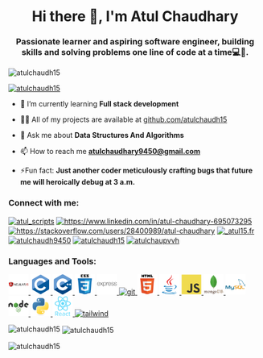 <h1 align="center">Hi there 👋, I'm Atul Chaudhary</h1>
<h3 align="center">Passionate learner and aspiring software engineer, building skills and solving problems one line of code at a time💻🚀.</h3>

<p align="left"> <img src="https://komarev.com/ghpvc/?username=atulchaudh15&label=Profile%20views&color=0e75b6&style=flat" alt="atulchaudh15" /> </p>

<p align="left"> <a href="https://github.com/ryo-ma/github-profile-trophy"><img src="https://github-profile-trophy.vercel.app/?username=atulchaudh15" alt="atulchaudh15" /></a> </p>

- 🌱 I’m currently learning **Full stack development**

- 👨‍💻 All of my projects are available at [github.com/atulchaudh15](github.com/atulchaudh15)

- 💬 Ask me about **Data Structures And Algorithms**

- 📫 How to reach me **atulchaudhary9450@gmail.com**

- ⚡Fun fact: **Just another coder meticulously crafting bugs that future me will heroically debug at 3 a.m.**

<h3 align="left">Connect with me:</h3>
<p align="left">
<a href="https://twitter.com/atul_scripts" target="blank"><img align="center" src="https://raw.githubusercontent.com/rahuldkjain/github-profile-readme-generator/master/src/images/icons/Social/twitter.svg" alt="atul_scripts" height="30" width="40" /></a>
<a href="https://linkedin.com/in/https://www.linkedin.com/in/atul-chaudhary-695073295" target="blank"><img align="center" src="https://raw.githubusercontent.com/rahuldkjain/github-profile-readme-generator/master/src/images/icons/Social/linked-in-alt.svg" alt="https://www.linkedin.com/in/atul-chaudhary-695073295" height="30" width="40" /></a>
<a href="https://stackoverflow.com/users/https://stackoverflow.com/users/28400989/atul-chaudhary" target="blank"><img align="center" src="https://raw.githubusercontent.com/rahuldkjain/github-profile-readme-generator/master/src/images/icons/Social/stack-overflow.svg" alt="https://stackoverflow.com/users/28400989/atul-chaudhary" height="30" width="40" /></a>
<a href="https://instagram.com/_atul15.fr" target="blank"><img align="center" src="https://raw.githubusercontent.com/rahuldkjain/github-profile-readme-generator/master/src/images/icons/Social/instagram.svg" alt="_atul15.fr" height="30" width="40" /></a>
<a href="https://codeforces.com/profile/atulchaudh9450" target="blank"><img align="center" src="https://raw.githubusercontent.com/rahuldkjain/github-profile-readme-generator/master/src/images/icons/Social/codeforces.svg" alt="atulchaudh9450" height="30" width="40" /></a>
<a href="https://www.leetcode.com/atulchaudh15" target="blank"><img align="center" src="https://raw.githubusercontent.com/rahuldkjain/github-profile-readme-generator/master/src/images/icons/Social/leet-code.svg" alt="atulchaudh15" height="30" width="40" /></a>
<a href="https://auth.geeksforgeeks.org/user/atulchaupvvh" target="blank"><img align="center" src="https://raw.githubusercontent.com/rahuldkjain/github-profile-readme-generator/master/src/images/icons/Social/geeks-for-geeks.svg" alt="atulchaupvvh" height="30" width="40" /></a>
</p>

<h3 align="left">Languages and Tools:</h3>
<p align="left"> <a href="https://angular.io" target="_blank" rel="noreferrer"> <img src="https://raw.githubusercontent.com/devicons/devicon/master/icons/angularjs/angularjs-original-wordmark.svg" alt="angularjs" width="40" height="40"/> </a> <a href="https://www.cprogramming.com/" target="_blank" rel="noreferrer"> <img src="https://raw.githubusercontent.com/devicons/devicon/master/icons/c/c-original.svg" alt="c" width="40" height="40"/> </a> <a href="https://www.w3schools.com/cpp/" target="_blank" rel="noreferrer"> <img src="https://raw.githubusercontent.com/devicons/devicon/master/icons/cplusplus/cplusplus-original.svg" alt="cplusplus" width="40" height="40"/> </a> <a href="https://www.w3schools.com/css/" target="_blank" rel="noreferrer"> <img src="https://raw.githubusercontent.com/devicons/devicon/master/icons/css3/css3-original-wordmark.svg" alt="css3" width="40" height="40"/> </a> <a href="https://expressjs.com" target="_blank" rel="noreferrer"> <img src="https://raw.githubusercontent.com/devicons/devicon/master/icons/express/express-original-wordmark.svg" alt="express" width="40" height="40"/> </a> <a href="https://git-scm.com/" target="_blank" rel="noreferrer"> <img src="https://www.vectorlogo.zone/logos/git-scm/git-scm-icon.svg" alt="git" width="40" height="40"/> </a> <a href="https://www.w3.org/html/" target="_blank" rel="noreferrer"> <img src="https://raw.githubusercontent.com/devicons/devicon/master/icons/html5/html5-original-wordmark.svg" alt="html5" width="40" height="40"/> </a> <a href="https://www.java.com" target="_blank" rel="noreferrer"> <img src="https://raw.githubusercontent.com/devicons/devicon/master/icons/java/java-original.svg" alt="java" width="40" height="40"/> </a> <a href="https://developer.mozilla.org/en-US/docs/Web/JavaScript" target="_blank" rel="noreferrer"> <img src="https://raw.githubusercontent.com/devicons/devicon/master/icons/javascript/javascript-original.svg" alt="javascript" width="40" height="40"/> </a> <a href="https://www.mongodb.com/" target="_blank" rel="noreferrer"> <img src="https://raw.githubusercontent.com/devicons/devicon/master/icons/mongodb/mongodb-original-wordmark.svg" alt="mongodb" width="40" height="40"/> </a> <a href="https://www.mysql.com/" target="_blank" rel="noreferrer"> <img src="https://raw.githubusercontent.com/devicons/devicon/master/icons/mysql/mysql-original-wordmark.svg" alt="mysql" width="40" height="40"/> </a> <a href="https://nodejs.org" target="_blank" rel="noreferrer"> <img src="https://raw.githubusercontent.com/devicons/devicon/master/icons/nodejs/nodejs-original-wordmark.svg" alt="nodejs" width="40" height="40"/> </a> <a href="https://www.python.org" target="_blank" rel="noreferrer"> <img src="https://raw.githubusercontent.com/devicons/devicon/master/icons/python/python-original.svg" alt="python" width="40" height="40"/> </a> <a href="https://reactjs.org/" target="_blank" rel="noreferrer"> <img src="https://raw.githubusercontent.com/devicons/devicon/master/icons/react/react-original-wordmark.svg" alt="react" width="40" height="40"/> </a> <a href="https://tailwindcss.com/" target="_blank" rel="noreferrer"> <img src="https://www.vectorlogo.zone/logos/tailwindcss/tailwindcss-icon.svg" alt="tailwind" width="40" height="40"/> </a> </p>

<p><img align="left" src="https://github-readme-stats.vercel.app/api/top-langs?username=atulchaudh15&show_icons=true&locale=en&layout=compact" alt="atulchaudh15" /></p>

<p>&nbsp;<img align="center" src="https://github-readme-stats.vercel.app/api?username=atulchaudh15&show_icons=true&locale=en" alt="atulchaudh15" /></p>

<p><img align="center" src="https://github-readme-streak-stats.herokuapp.com/?user=atulchaudh15&" alt="atulchaudh15" /></p>
